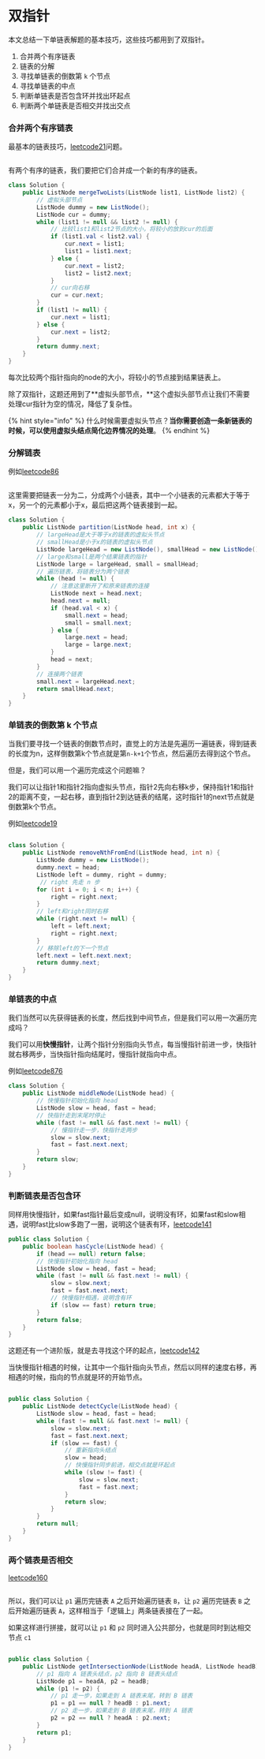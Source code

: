 # 双指针

本文总结一下单链表解题的基本技巧，这些技巧都用到了双指针。

1. 合并两个有序链表
2. 链表的分解
3. 寻找单链表的倒数第 `k` 个节点
4. 寻找单链表的中点
5. 判断单链表是否包含环并找出环起点
6. 判断两个单链表是否相交并找出交点

### 合并两个有序链表 <a href="#he-bing-liang-ge-you-xu-lian-biao" id="he-bing-liang-ge-you-xu-lian-biao"></a>

最基本的链表技巧，[leetcode21](https://leetcode.com/problems/merge-two-sorted-lists/)问题。

<figure><img src="../.gitbook/assets/1688520135292 (1).png" alt=""><figcaption></figcaption></figure>

有两个有序的链表，我们要把它们合并成一个新的有序的链表。

```java
class Solution {
    public ListNode mergeTwoLists(ListNode list1, ListNode list2) {
        // 虚拟头部节点
        ListNode dummy = new ListNode();
        ListNode cur = dummy;
        while (list1 != null && list2 != null) {
            // 比较list1和list2节点的大小，将较小的放到cur的后面
            if (list1.val < list2.val) {
                cur.next = list1;
                list1 = list1.next;
            } else {
                cur.next = list2;
                list2 = list2.next;
            }
            // cur向右移
            cur = cur.next;
        }
        if (list1 != null) {
            cur.next = list1;
        } else {
            cur.next = list2;
        }
        return dummy.next;
    }
}
```

每次比较两个指针指向的node的大小，将较小的节点接到结果链表上。

除了双指针，这题还用到了**虚拟头部节点，**这个虚拟头部节点让我们不需要处理cur指针为空的情况，降低了复杂性。

{% hint style="info" %}
什么时候需要虚拟头节点？**当你需要创造一条新链表的时候，可以使用虚拟头结点简化边界情况的处理**。
{% endhint %}

### 分解链表 <a href="#he-bing-liang-ge-you-xu-lian-biao" id="he-bing-liang-ge-you-xu-lian-biao"></a>

例如[leetcode86](https://leetcode.com/problems/partition-list/description/)

<figure><img src="../.gitbook/assets/1688523833111.png" alt=""><figcaption></figcaption></figure>

这里需要把链表一分为二，分成两个小链表，其中一个小链表的元素都大于等于x，另一个的元素都小于x，最后把这两个链表接到一起。

```java
class Solution {
    public ListNode partition(ListNode head, int x) {
        // largeHead是大于等于x的链表的虚拟头节点
        // smallHead是小于x的链表的虚拟头节点
        ListNode largeHead = new ListNode(), smallHead = new ListNode();
        // large和small是两个结果链表的指针
        ListNode large = largeHead, small = smallHead;
        // 遍历链表，将链表分为两个链表
        while (head != null) {
            // 注意这里断开了和原来链表的连接
            ListNode next = head.next;
            head.next = null;
            if (head.val < x) {
                small.next = head;
                small = small.next;
            } else {
                large.next = head;
                large = large.next;
            }
            head = next;
        }
        // 连接两个链表
        small.next = largeHead.next;
        return smallHead.next;
    }
}
```

### 单链表的倒数第 k 个节点 <a href="#dan-lian-biao-de-dao-shu-dikge-jie-dian" id="dan-lian-biao-de-dao-shu-dikge-jie-dian"></a>

当我们要寻找一个链表的倒数节点时，直觉上的方法是先遍历一遍链表，得到链表的长度为n，这样倒数第k个节点就是第`n-k+1`个节点，然后遍历去得到这个节点。

但是，我们可以用一个遍历完成这个问题嘛？

我们可以让指针1和指针2指向虚拟头节点，指针2先向右移k步，保持指针1和指针2的距离不变，一起右移，直到指针2到达链表的结尾，这时指针1的next节点就是倒数第k个节点。

例如[leetcode19](https://leetcode.com/problems/remove-nth-node-from-end-of-list/description/)

<figure><img src="../.gitbook/assets/1688956172097.png" alt=""><figcaption></figcaption></figure>

```java
class Solution {
    public ListNode removeNthFromEnd(ListNode head, int n) {
        ListNode dummy = new ListNode();
        dummy.next = head;
        ListNode left = dummy, right = dummy;
         // right 先走 n 步
        for (int i = 0; i < n; i++) {
            right = right.next;
        }
        // left和right同时右移
        while (right.next != null) {
            left = left.next;
            right = right.next;
        }
        // 移除left的下一个节点
        left.next = left.next.next;
        return dummy.next;
    }
}
```

### 单链表的中点

我们当然可以先获得链表的长度，然后找到中间节点，但是我们可以用一次遍历完成吗？

我们可以用**快慢指针**，让两个指针分别指向头节点，每当慢指针前进一步，快指针就右移两步，当快指针指向结尾时，慢指针就指向中点。

例如[leetcode876](https://leetcode.com/problems/middle-of-the-linked-list/description/)

```java
class Solution {
    public ListNode middleNode(ListNode head) {
        // 快慢指针初始化指向 head
        ListNode slow = head, fast = head;
        // 快指针走到末尾时停止
        while (fast != null && fast.next != null) {
            // 慢指针走一步，快指针走两步
            slow = slow.next;
            fast = fast.next.next;
        }
        return slow;
    }
}
```

### 判断链表是否包含环 <a href="#pan-duan-lian-biao-shi-fou-bao-han-huan" id="pan-duan-lian-biao-shi-fou-bao-han-huan"></a>

同样用快慢指针，如果fast指针最后变成null，说明没有环，如果fast和slow相遇，说明fast比slow多跑了一圈，说明这个链表有环，[leetcode141](https://leetcode.com/problems/linked-list-cycle/description/)

```java
public class Solution {
    public boolean hasCycle(ListNode head) {
        if (head == null) return false;
        // 快慢指针初始化指向 head
        ListNode slow = head, fast = head;
        while (fast != null && fast.next != null) {
            slow = slow.next;
            fast = fast.next.next;
            // 快慢指针相遇，说明含有环
            if (slow == fast) return true;
        }
        return false;
    }
}
```

这题还有一个进阶版，就是去寻找这个环的起点，[leetcode142](https://leetcode.com/problems/linked-list-cycle-ii/description/)

当快慢指针相遇的时候，让其中一个指针指向头节点，然后以同样的速度右移，再相遇的时候，指向的节点就是环的开始节点。

<figure><img src="../.gitbook/assets/image (1).png" alt=""><figcaption></figcaption></figure>

```java
public class Solution {
    public ListNode detectCycle(ListNode head) {
        ListNode slow = head, fast = head;
        while (fast != null && fast.next != null) {
            slow = slow.next;
            fast = fast.next.next;
            if (slow == fast) {
                // 重新指向头结点
                slow = head;
                // 快慢指针同步前进，相交点就是环起点
                while (slow != fast) {
                    slow = slow.next;
                    fast = fast.next;
                }
                return slow;
            }
        }
        return null;
    }
}
```

### 两个链表是否相交 <a href="#liang-ge-lian-biao-shi-fou-xiang-jiao" id="liang-ge-lian-biao-shi-fou-xiang-jiao"></a>

[leetcode160](https://leetcode.com/problems/intersection-of-two-linked-lists/description/)

<figure><img src="../.gitbook/assets/1688957665599.png" alt=""><figcaption></figcaption></figure>

所以，我们可以让 `p1` 遍历完链表 `A` 之后开始遍历链表 `B`，让 `p2` 遍历完链表 `B` 之后开始遍历链表 `A`，这样相当于「逻辑上」两条链表接在了一起。

如果这样进行拼接，就可以让 `p1` 和 `p2` 同时进入公共部分，也就是同时到达相交节点 `c1`

<figure><img src="../.gitbook/assets/image (2).png" alt=""><figcaption></figcaption></figure>

```java
public class Solution {
    public ListNode getIntersectionNode(ListNode headA, ListNode headB) {
        // p1 指向 A 链表头结点，p2 指向 B 链表头结点
        ListNode p1 = headA, p2 = headB;
        while (p1 != p2) {
            // p1 走一步，如果走到 A 链表末尾，转到 B 链表
            p1 = p1 == null ? headB : p1.next;
            // p2 走一步，如果走到 B 链表末尾，转到 A 链表
            p2 = p2 == null ? headA : p2.next;
        }
        return p1;
    }
}
```
